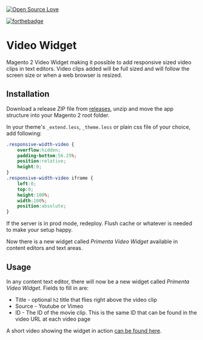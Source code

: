 [![Open Source Love](https://badges.frapsoft.com/os/mit/mit.svg?v=102)](https://github.com/ellerbrock/open-source-badge/)

[![forthebadge](https://forthebadge.com/images/badges/gluten-free.svg)](https://forthebadge.com)

# Video Widget

Magento 2 Video Widget making it possible to add responsive sized video clips in text editors. 
Video clips added will be full sized and will follow the screen size or when a web browser is resized.

## Installation

Download a release ZIP file from [releases](https://github.com/svenakela/videowidget/releases), unzip and move the app structure into your Magento 2 root folder.

In your theme's `_extend.less`, `_theme.less` or plain css file of your choice, add following:

```css
.responsive-width-video {
    overflow:hidden;
    padding-bottom:56.25%;
    position:relative;
    height:0;
}
.responsive-width-video iframe {
    left:0;
    top:0;
    height:100%;
    width:100%;
    position:absolute;
}
```

If the server is in prod mode, redeploy. Flush cache or whatever is needed to make your setup happy.

Now there is a new widget called _Primenta Video Widget_ available in content editors and text areas.

## Usage

In any content text editor, there will now be a new widget called _Primenta Video Widget_. Fields to fill in are:

 * Title - optional `h2` title that flies right above the video clip
 * Source - Youtube or Vimeo
 * ID - The ID of the movie clip. This is the same ID that can be found in the video URL at each video page

A short video showing the widget in action [can be found here](https://youtu.be/RTLSP3ZjjeA).

